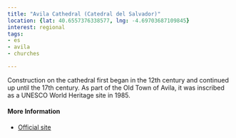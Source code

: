 ```yaml
---
title: "Avila Cathedral (Catedral del Salvador)"
location: {lat: 40.6557376338577, lng: -4.69703687109845}
interest: regional
tags:
- es
- avila
- churches

---
```



Construction on the cathedral first began in the 12th century and continued up until the 17th century.  As part of the Old Town of Avila, it was inscribed as a UNESCO World Heritage site in 1985.

#### More Information

* [Official site](https://catedralavila.es/)





